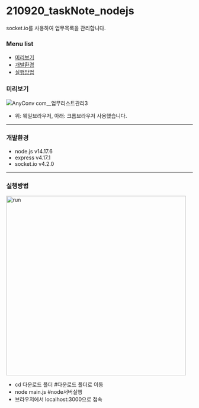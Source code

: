 # 210920_taskNote_nodejs
socket.io를 사용하여 업무목록을 관리합니다.

### Menu list
+ [미리보기](#미리보기)
+ [개발환경](#개발환경)
+ [실행방법](#실행방법)

### 미리보기
![AnyConv com__업무리스트관리3](https://user-images.githubusercontent.com/46583544/134011065-a46ef678-e5c4-4fbb-b9e2-6507738285cb.gif)
* 위: 웨일브라우저, 아래: 크롬브라우저 사용했습니다.
* * *

### 개발환경
+ node.js v14.17.6
+ express v4.17.1
+ socket.io v4.2.0
* * *

### 실행방법
<img width="485" alt="run" src="https://user-images.githubusercontent.com/46583544/134006248-38e767f9-415e-4d3d-8d7e-52825cec4b43.png">

+ cd 다운로드 폴더 #다운로드 폴더로 이동
+ node main.js #node서버실행
+ 브라우저에서 localhost:3000으로 접속
